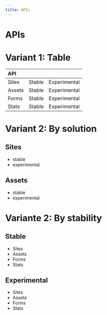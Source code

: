 ```yaml
---
title: APIs
--- 
```


# APIs

# Variant 1: Table

| API    |        |              |
| :----- | :----- | :----------- |
| Sites  | Stable | Experimental |
| Assets | Stable | Experimental |
| Forms  | Stable | Experimental |
| Stats  | Stable | Experimental |

# Variant 2: By solution

## Sites

- stable
- experimental

## Assets

- stable
- experimental

# Variante 2: By stability

## Stable

- Sites
- Assets
- Forms
- Stats

## Experimental

- Sites
- Assets
- Forms
- Stats

